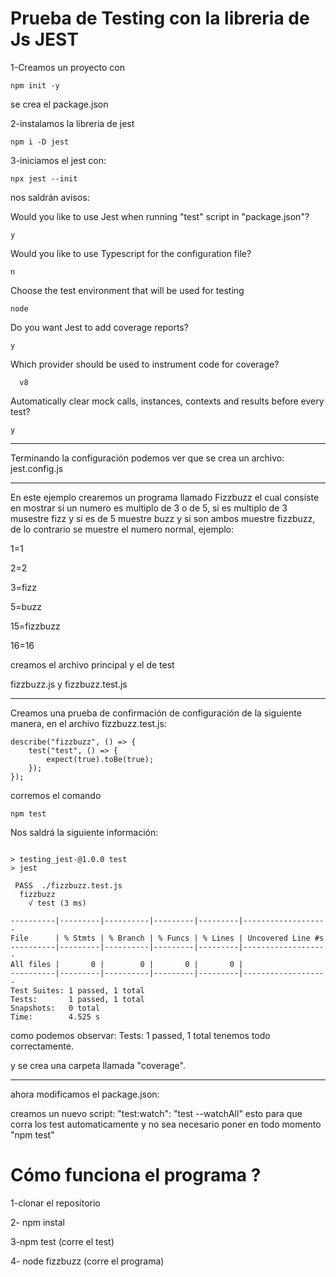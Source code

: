 # Prueba de Testing con la libreria de Js JEST

1-Creamos un proyecto con

```
npm init -y 
```

se crea el package.json

2-instalamos la libreria de jest

```
npm i -D jest

```

3-iniciamos el jest con:

```
npx jest --init
```

nos saldrán avisos:

Would you like to use Jest when running "test" script in "package.json"?

```
y
```

Would you like to use Typescript for the configuration file?

```
n
```

Choose the test environment that will be used for testing

```
node
```

Do you want Jest to add coverage reports?

```
y
```

Which provider should be used to instrument code for coverage?

```
  v8
```

Automatically clear mock calls, instances, contexts and results before every test?

```
y
```

---

Terminando la configuración podemos ver que se crea un archivo: jest.config.js

---

En este ejemplo crearemos un programa llamado Fizzbuzz el cual consiste en mostrar si un numero es multiplo de 3 o de 5, si es multiplo de 3 musestre fizz y si es de 5 muestre buzz y si son ambos muestre fizzbuzz, de lo contrario se muestre el numero normal, ejemplo:

1=1

2=2

3=fizz

5=buzz

15=fizzbuzz

16=16

creamos el archivo principal y el de test

fizzbuzz.js  y fizzbuzz.test.js

---

Creamos una prueba de confirmación de configuración de la siguiente manera, en el archivo fizzbuzz.test.js:

```
describe("fizzbuzz", () => {
    test("test", () => {
        expect(true).toBe(true);
    });
});
```

corremos el comando

```
npm test
```

Nos saldrá la siguiente información:

```

> testing_jest-@1.0.0 test
> jest

 PASS  ./fizzbuzz.test.js                                                                                                               
  fizzbuzz
    √ test (3 ms)                                                                                                                       
                                                                                                                                        
----------|---------|----------|---------|---------|-------------------                                                                 
File      | % Stmts | % Branch | % Funcs | % Lines | Uncovered Line #s                                                                  
----------|---------|----------|---------|---------|-------------------
All files |       0 |        0 |       0 |       0 | 
----------|---------|----------|---------|---------|-------------------
Test Suites: 1 passed, 1 total
Tests:       1 passed, 1 total
Snapshots:   0 total
Time:        4.525 s
```

como podemos observar: Tests: 1 passed, 1 total  tenemos todo correctamente.

y se crea una carpeta llamada "coverage".

---

ahora modificamos el package.json:

creamos un nuevo script:
"test:watch": "test --watchAll"
esto para que corra los test automaticamente y no sea necesario poner en todo momento "npm test"

# Cómo funciona el programa ?

1-clonar el repositorio 

2- npm instal 

3-npm test (corre el test)

4- node fizzbuzz (corre el programa)
